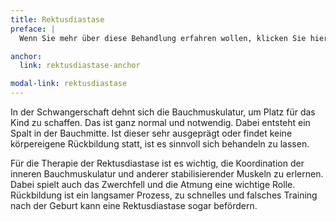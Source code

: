 ```yaml
---
title: Rektusdiastase
preface: |
  Wenn Sie mehr über diese Behandlung erfahren wollen, klicken Sie hier.

anchor:
  link: rektusdiastase-anchor

modal-link: rektusdiastase
---
```


In der Schwangerschaft dehnt sich die Bauchmuskulatur, um Platz für das Kind zu schaffen.
Das ist ganz normal und notwendig. Dabei entsteht ein Spalt in der Bauchmitte.
Ist dieser sehr ausgeprägt oder findet keine körpereigene Rückbildung statt, ist es sinnvoll sich behandeln zu lassen.

Für die Therapie der Rektusdiastase ist es wichtig, die Koordination der inneren Bauchmuskulatur und anderer stabilisierender Muskeln zu erlernen.
Dabei spielt auch das Zwerchfell und die Atmung eine wichtige Rolle.
Rückbildung ist ein langsamer Prozess, zu schnelles und falsches Training nach der Geburt kann eine Rektusdiastase sogar befördern.
